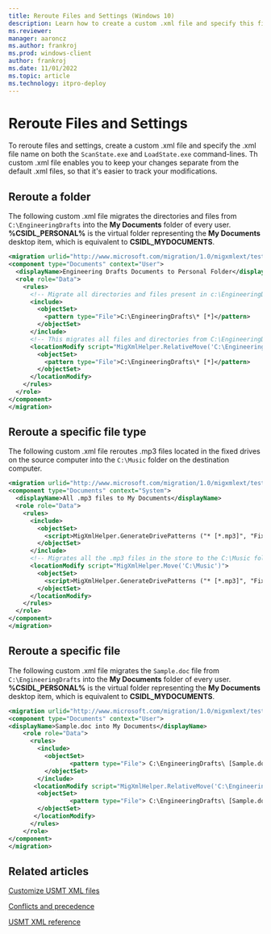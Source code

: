 ```yaml
---
title: Reroute Files and Settings (Windows 10)
description: Learn how to create a custom .xml file and specify this file name on both the ScanState and LoadState command lines to reroute files and settings.
ms.reviewer: 
manager: aaroncz
ms.author: frankroj
ms.prod: windows-client
author: frankroj
ms.date: 11/01/2022
ms.topic: article
ms.technology: itpro-deploy
---
```


# Reroute Files and Settings

To reroute files and settings, create a custom .xml file and specify the .xml file name on both the `ScanState.exe` and `LoadState.exe` command-lines. Th custom .xml file enables you to keep your changes separate from the default .xml files, so that it's easier to track your modifications.

## Reroute a folder

The following custom .xml file migrates the directories and files from `C:\EngineeringDrafts` into the **My Documents** folder of every user. **%CSIDL_PERSONAL%** is the virtual folder representing the **My Documents** desktop item, which is equivalent to **CSIDL_MYDOCUMENTS**.

``` xml
<migration urlid="http://www.microsoft.com/migration/1.0/migxmlext/test">
<component type="Documents" context="User">
  <displayName>Engineering Drafts Documents to Personal Folder</displayName>
  <role role="Data">
    <rules>
      <!-- Migrate all directories and files present in c:\EngineeringDrafts folder -->
      <include>
        <objectSet>
          <pattern type="File">C:\EngineeringDrafts\* [*]</pattern>
        </objectSet>
      </include>
      <!-- This migrates all files and directories from C:\EngineeringDrafts to every user's personal folder.-->
      <locationModify script="MigXmlHelper.RelativeMove('C:\EngineeringDrafts','%CSIDL_PERSONAL%')">
        <objectSet>
          <pattern type="File">C:\EngineeringDrafts\* [*]</pattern>
        </objectSet>
      </locationModify>
    </rules>
  </role>
</component>
</migration>
```

## Reroute a specific file type

The following custom .xml file reroutes .mp3 files located in the fixed drives on the source computer into the `C:\Music` folder on the destination computer.

``` xml
<migration urlid="http://www.microsoft.com/migration/1.0/migxmlext/test">
<component type="Documents" context="System">
  <displayName>All .mp3 files to My Documents</displayName>
  <role role="Data">
    <rules>
      <include>
        <objectSet>
          <script>MigXmlHelper.GenerateDrivePatterns ("* [*.mp3]", "Fixed")</script>
        </objectSet>
      </include>
      <!-- Migrates all the .mp3 files in the store to the C:\Music folder during LoadState -->
      <locationModify script="MigXmlHelper.Move('C:\Music')">
        <objectSet>
          <script>MigXmlHelper.GenerateDrivePatterns ("* [*.mp3]", "Fixed")</script>
        </objectSet>
      </locationModify>
    </rules>
  </role>
</component>
</migration> 
```

## Reroute a specific file

The following custom .xml file migrates the `Sample.doc` file from `C:\EngineeringDrafts` into the **My Documents** folder of every user. **%CSIDL_PERSONAL%** is the virtual folder representing the **My Documents** desktop item, which is equivalent to **CSIDL_MYDOCUMENTS**.

``` xml
<migration urlid="http://www.microsoft.com/migration/1.0/migxmlext/test">
<component type="Documents" context="User">
<displayName>Sample.doc into My Documents</displayName>
    <role role="Data">
      <rules>
        <include> 
          <objectSet>     
                 <pattern type="File"> C:\EngineeringDrafts\ [Sample.doc]</pattern>
          </objectSet>
        </include>
       <locationModify script="MigXmlHelper.RelativeMove('C:\EngineeringDrafts','%CSIDL_PERSONAL%')">
        <objectSet>
                 <pattern type="File"> C:\EngineeringDrafts\ [Sample.doc]</pattern>
        </objectSet>
       </locationModify>
      </rules>
    </role>
</component>
</migration>
```

## Related articles

[Customize USMT XML files](usmt-customize-xml-files.md)

[Conflicts and precedence](usmt-conflicts-and-precedence.md)

[USMT XML reference](usmt-xml-reference.md)
